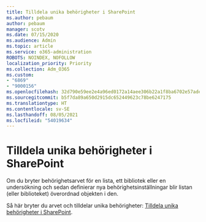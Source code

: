 ```yaml
---
title: Tilldela unika behörigheter i SharePoint
ms.author: pebaum
author: pebaum
manager: scotv
ms.date: 07/15/2020
ms.audience: Admin
ms.topic: article
ms.service: o365-administration
ROBOTS: NOINDEX, NOFOLLOW
localization_priority: Priority
ms.collection: Adm_O365
ms.custom:
- "6869"
- "9000156"
ms.openlocfilehash: 32d790e59ee2e4a96ed0172a14aee306b22a1f8ba6702e57ade5357a69b46803
ms.sourcegitcommit: b5f7da89a650d2915dc652449623c78be6247175
ms.translationtype: HT
ms.contentlocale: sv-SE
ms.lasthandoff: 08/05/2021
ms.locfileid: "54019634"
---
```

# <a name="assign-unique-permissions-in-sharepoint"></a>Tilldela unika behörigheter i SharePoint

Om du bryter behörighetsarvet för en lista, ett bibliotek eller en undersökning och sedan definierar nya behörighetsinställningar blir listan (eller biblioteket) överordnad objekten i den.  

Så här bryter du arvet och tilldelar unika behörigheter: [Tilldela unika behörigheter i SharePoint](https://support.microsoft.com/office/customize-permissions-for-a-sharepoint-list-or-library-02d770f3-59eb-4910-a608-5f84cc297782#bkmk_break).
